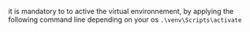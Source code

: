 it is mandatory to to active the virtual environnement, by applying the following command line depending on your os
`.\venv\Scripts\activate`
